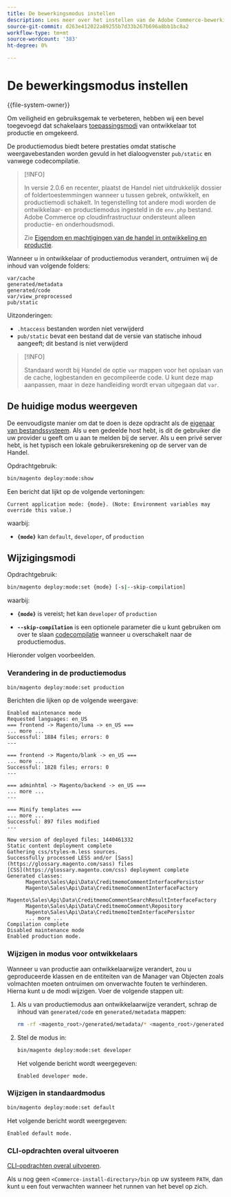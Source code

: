 ```yaml
---
title: De bewerkingsmodus instellen
description: Lees meer over het instellen van de Adobe Commerce-bewerkingsmodi.
source-git-commit: d263e412022a89255b7d33b267b696a8bb1bc8a2
workflow-type: tm+mt
source-wordcount: '383'
ht-degree: 0%

---
```



# De bewerkingsmodus instellen

{{file-system-owner}}

Om veiligheid en gebruiksgemak te verbeteren, hebben wij een bevel toegevoegd dat schakelaars [toepassingsmodi](../bootstrap/application-modes.md) van ontwikkelaar tot productie en omgekeerd.

De productiemodus biedt betere prestaties omdat statische weergavebestanden worden gevuld in het dialoogvenster `pub/static` en vanwege codecompilatie.

>[!INFO]
>
>In versie 2.0.6 en recenter, plaatst de Handel niet uitdrukkelijk dossier of foldertoestemmingen wanneer u tussen gebrek, ontwikkelt, en productiemodi schakelt. In tegenstelling tot andere modi worden de ontwikkelaar- en productiemodus ingesteld in de `env.php` bestand. Adobe Commerce op cloudinfrastructuur ondersteunt alleen productie- en onderhoudsmodi.
>
>Zie [Eigendom en machtigingen van de handel in ontwikkeling en productie](../deployment/file-system-permissions.md).

Wanneer u in ontwikkelaar of productiemodus verandert, ontruimen wij de inhoud van volgende folders:

```terminal
var/cache
generated/metadata
generated/code
var/view_preprocessed
pub/static
```

Uitzonderingen:

- `.htaccess` bestanden worden niet verwijderd
- `pub/static` bevat een bestand dat de versie van statische inhoud aangeeft; dit bestand is niet verwijderd

>[!INFO]
>
>Standaard wordt bij Handel de optie `var` mappen voor het opslaan van de cache, logbestanden en gecompileerde code. U kunt deze map aanpassen, maar in deze handleiding wordt ervan uitgegaan dat `var`.

## De huidige modus weergeven

De eenvoudigste manier om dat te doen is deze opdracht als de [eigenaar van bestandssysteem](../../installation/prerequisites/file-system/overview.md). Als u een gedeelde host hebt, is dit de gebruiker die uw provider u geeft om u aan te melden bij de server. Als u een privé server hebt, is het typisch een lokale gebruikersrekening op de server van de Handel.

Opdrachtgebruik:

```bash
bin/magento deploy:mode:show
```

Een bericht dat lijkt op de volgende vertoningen:

```terminal
Current application mode: {mode}. (Note: Environment variables may override this value.)
```

waarbij:

- **`{mode}`** kan `default`, `developer`, of `production`

## Wijzigingsmodi

Opdrachtgebruik:

```bash
bin/magento deploy:mode:set {mode} [-s|--skip-compilation]
```

waarbij:

- **`{mode}`** is vereist; het kan `developer` of `production`

- **`--skip-compilation`** is een optionele parameter die u kunt gebruiken om over te slaan [codecompilatie](../cli/code-compiler.md) wanneer u overschakelt naar de productiemodus.

Hieronder volgen voorbeelden.

### Verandering in de productiemodus

```bash
bin/magento deploy:mode:set production
```

Berichten die lijken op de volgende weergave:

```terminal
Enabled maintenance mode
Requested languages: en_US
=== frontend -> Magento/luma -> en_US ===
... more ...
Successful: 1884 files; errors: 0
---

=== frontend -> Magento/blank -> en_US ===
... more ...
Successful: 1828 files; errors: 0
---

=== adminhtml -> Magento/backend -> en_US ===
... more ...
---

=== Minify templates ===
... more ...
Successful: 897 files modified
---

New version of deployed files: 1440461332
Static content deployment complete
Gathering css/styles-m.less sources.
Successfully processed LESS and/or [Sass](https://glossary.magento.com/sass) files
[CSS](https://glossary.magento.com/css) deployment complete
Generated classes:
      Magento\Sales\Api\Data\CreditmemoCommentInterfacePersistor
      Magento\Sales\Api\Data\CreditmemoCommentInterfaceFactory
      Magento\Sales\Api\Data\CreditmemoCommentSearchResultInterfaceFactory
      Magento\Sales\Api\Data\CreditmemoComment\Repository
      Magento\Sales\Api\Data\CreditmemoItemInterfacePersistor
      ... more ...
Compilation complete
Disabled maintenance mode
Enabled production mode.
```

### Wijzigen in modus voor ontwikkelaars

Wanneer u van productie aan ontwikkelaarwijze verandert, zou u geproduceerde klassen en de entiteiten van de Manager van Objecten zoals volmachten moeten ontruimen om onverwachte fouten te verhinderen. Hierna kunt u de modi wijzigen. Voer de volgende stappen uit:

1. Als u van productiemodus aan ontwikkelaarwijze verandert, schrap de inhoud van `generated/code` en `generated/metadata` mappen:

   ```bash
   rm -rf <magento_root>/generated/metadata/* <magento_root>/generated/code/*
   ```

1. Stel de modus in:

   ```bash
   bin/magento deploy:mode:set developer
   ```

   Het volgende bericht wordt weergegeven:

   ```terminal
   Enabled developer mode.
   ```

### Wijzigen in standaardmodus

```bash
bin/magento deploy:mode:set default
```

Het volgende bericht wordt weergegeven:

```terminal
Enabled default mode.
```

### CLI-opdrachten overal uitvoeren

[CLI-opdrachten overal uitvoeren](../cli/config-cli.md#config-install-cli-first).

Als u nog geen `<Commerce-install-directory>/bin` op uw systeem `PATH`, dan kunt u een fout verwachten wanneer het runnen van het bevel op zich.
